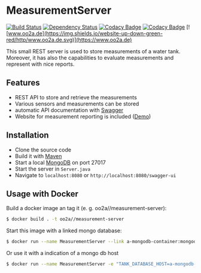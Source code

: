 # MeasurementServer
[![Build Status](https://travis-ci.org/ushandelucca/MeasurementServer.png?branch=master)](https://travis-ci.org/ushandelucca/MeasurementServer) [![Dependency Status](https://tidelift.com/badges/github/ushandelucca/MeasurementServer?style=flat)](https://tidelift.com/repo/github/ushandelucca/MeasurementServer) [![Codacy Badge](https://api.codacy.com/project/badge/Grade/010fc94a6e1e4dc79d1b356f088555bd)](https://www.codacy.com/app/ushandelucca/MeasurementServer?utm_source=github.com&amp;utm_medium=referral&amp;utm_content=ushandelucca/MeasurementServer&amp;utm_campaign=Badge_Grade) [![Codacy Badge](https://api.codacy.com/project/badge/Coverage/010fc94a6e1e4dc79d1b356f088555bd)](https://www.codacy.com/app/ushandelucca/MeasurementServer?utm_source=github.com&amp;utm_medium=referral&amp;utm_content=ushandelucca/MeasurementServer&amp;utm_campaign=Badge_Coverage) [![www.oo2a.de](https://img.shields.io/website-up-down-green-red/http/www.oo2a.de.svg)](https://www.oo2a.de)

This small REST server is used to store measurements of a water tank. Moreover, it has also the capabilities to evaluate measurements and represent with nice reports.

## Features
* REST API to store and retrieve the measurements
* Various sensors and measurements can be stored
* automatic API documentation with [Swagger](http://swagger.io/)
* Website for measurement reporting is included ([Demo](https://www.oo2a.de))

## Installation
* Clone the source code
* Build it with [Maven](http://maven.apache.org)
* Start a local [MongoDB](https://www.mongodb.com) on port 27017
* Start the server in ```Server.java```
* Navigate to ```localhost:8080``` or ```http://localhost:8080/swagger-ui```

## Usage with Docker
Build a docker image an tag it (e. g. oo2a//measurement-server):
```bash
$ docker build . -t oo2a//measurement-server
```
Start this image with a linked mongo database:
```bash
$ docker run --name MeasurementServer --link a-mongodb-container:mongodb oo2a//measurement-server
```
Or use it with a indication of a mongo db host
```bash
$ docker run --name MeasurementServer -e "TANK_DATABASE_HOST=a-mongodb-host" oo2a//measurement-server
```